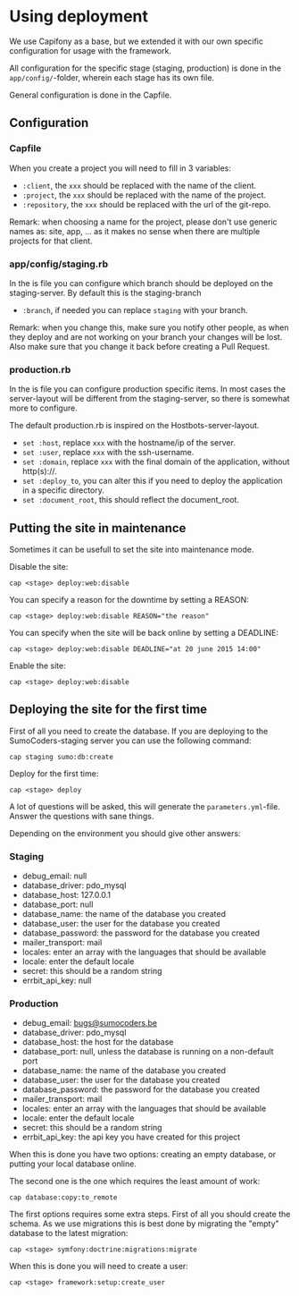 # Using deployment

We use Capifony as a base, but we extended it with our own specific 
configuration for usage with the framework.

All configuration for the specific stage (staging, production) is done in the 
`app/config/`-folder, wherein each stage has its own file.

General configuration is done in the Capfile.

## Configuration

### Capfile

When you create a project you will need to fill in 3 variables:

* `:client`, the `xxx` should be replaced with the name of the client.
* `:project`, the `xxx` should be replaced with the name of the project.
* `:repository`, the `xxx` should be replaced with the url of the git-repo.

Remark: when choosing a name for the project, please don't use generic names 
as: site, app, ... as it makes no sense when there are multiple projects for 
that client.

### app/config/staging.rb

In the is file you can configure which branch should be deployed on the 
staging-server. By default this is the staging-branch

* `:branch`, if needed you can replace `staging` with your branch.

Remark: when you change this, make sure you notify other people, as when they
deploy and are not working on your branch your changes will be lost. Also make 
sure that you change it back before creating a Pull Request.

### production.rb

In the is file you can configure production specific items. In most cases the 
server-layout will be different from the staging-server, so there is somewhat 
more to configure.

The default production.rb is inspired on the Hostbots-server-layout.

* `set :host`, replace `xxx` with the hostname/ip of the server.
* `set :user`, replace `xxx` with the ssh-username.
* `set :domain`, replace `xxx` with the final domain of the application, 
    without http(s)://.
* `set :deploy_to`, you can alter this if you need to deploy the application in
    a specific directory.
* `set :document_root`, this should reflect the document_root.

## Putting the site in maintenance

Sometimes it can be usefull to set the site into maintenance mode.

Disable the site:

    cap <stage> deploy:web:disable
    
You can specify a reason for the downtime by setting a REASON:

    cap <stage> deploy:web:disable REASON="the reason"
    
You can specify when the site will be back online by setting a DEADLINE:

    cap <stage> deploy:web:disable DEADLINE="at 20 june 2015 14:00"
    
Enable the site:

    cap <stage> deploy:web:disable

## Deploying the site for the first time

First of all you need to create the database. If you are deploying to the 
SumoCoders-staging server you can use the following command:

    cap staging sumo:db:create
    
Deploy for the first time:

    cap <stage> deploy
    
A lot of questions will be asked, this will generate the `parameters.yml`-file.
Answer the questions with sane things.

Depending on the environment you should give other answers:

### Staging

* debug_email:  null
* database_driver: pdo_mysql
* database_host: 127.0.0.1
* database_port: null
* database_name: the name of the database you created
* database_user: the user for the database you created
* database_password: the password for the database you created
* mailer_transport: mail
* locales: enter an array with the languages that should be available
* locale: enter the default locale
* secret: this should be a random string
* errbit_api_key: null

### Production

* debug_email:  bugs@sumocoders.be
* database_driver: pdo_mysql
* database_host: the host for the database
* database_port: null, unless the database is running on a non-default port
* database_name: the name of the database you created
* database_user: the user for the database you created
* database_password: the password for the database you created
* mailer_transport: mail
* locales: enter an array with the languages that should be available
* locale: enter the default locale
* secret: this should be a random string
* errbit_api_key: the api key you have created for this project

When this is done you have two options: creating an empty database, or putting 
your local database online.

The second one is the one which requires the least amount of work:

    cap database:copy:to_remote

The first options requires some extra steps. First of all you should create the
schema. As we use migrations this is best done by migrating the "empty" 
database to the latest migration:

    cap <stage> symfony:doctrine:migrations:migrate

When this is done you will need to create a user:

    cap <stage> framework:setup:create_user
